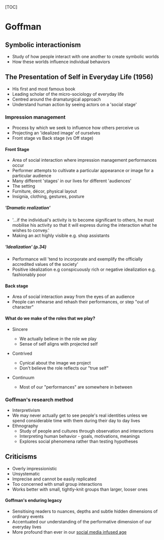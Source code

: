 [TOC]

# Goffman

## Symbolic interactionism

+ Study of how people interact with one another to create symbolic worlds
+ How these worlds influence individual behaviors

## The Presentation of Self in Everyday Life (1956)

+ His first and most famous book
+ Leading scholar of the micro-sociology of everyday life
+ Centred around the dramaturgical approach
+ Understand human action by seeing actors on a 'social stage'

### Impression management

+ Process by which we seek to influence how others perceive us
+ Projecting an 'idealized image' of ourselves
+ Front stage vs Back stage (vs Off stage)

#### Front Stage

+ Area of social interaction where impression management performances occur
+ Performer attempts to cultivate a particular appearance or image for a particular audience
+ Many different 'stages' in our lives for different 'audiences'
+ The setting
+ Furniture, décor, physical layout
+ Insignia, clothing, gestures, posture

##### 'Dramatic realization'

+ '...if the individual's activity is to become significant to others, he must mobilise his activity so that it will express during the interaction what he wishes to convey.'
+ Making an act highly visible e.g. shop assistants

##### 'Idealization' (p.34)

+ Performance will 'tend to incorporate and exemplify the officially accredited values of the society'
+ Positive idealization e.g conspicuously rich or negative idealization e.g. fashionably poor

#### Back stage

+ Area of social interaction away from the eyes of an audience
+ People can rehearse and rehash their performances, or step "out of character"

#### What do we make of the roles that we play?

+ Sincere
  + We actually believe in the role we play
  + Sense of self aligns with projected self

+ Contrived
  + Cynical about the image we project
  + Don't believe the role reflects our "true self"

+ Continuum
  + Most of our "performances" are somewhere in between

### Goffman's research method

+ Interpretivism
+ We may never actually get to see people's real identities unless we spend considerable time with them during their day to day lives
+ Ethnography
  + Study of people and cultures through observation and interactions
  + Interpreting human behavior - goals, motivations, meanings
  + Explores social phenomena rather than testing hypotheses

## Criticisms

+ Overly impressionistic
+ Unsystematic
+ Imprecise and cannot be easily replicated
+ Too concerned with small group interactions
+ Works better with small, tightly-knit groups than larger, looser ones

#### Goffman's enduring legacy

+ Sensitising readers to nuances, depths and subtle hidden dimensions of ordinary events
+ Accentuated our understanding of the performative dimension of our everyday lives
+ More profound than ever in our <u>social media infused age</u>